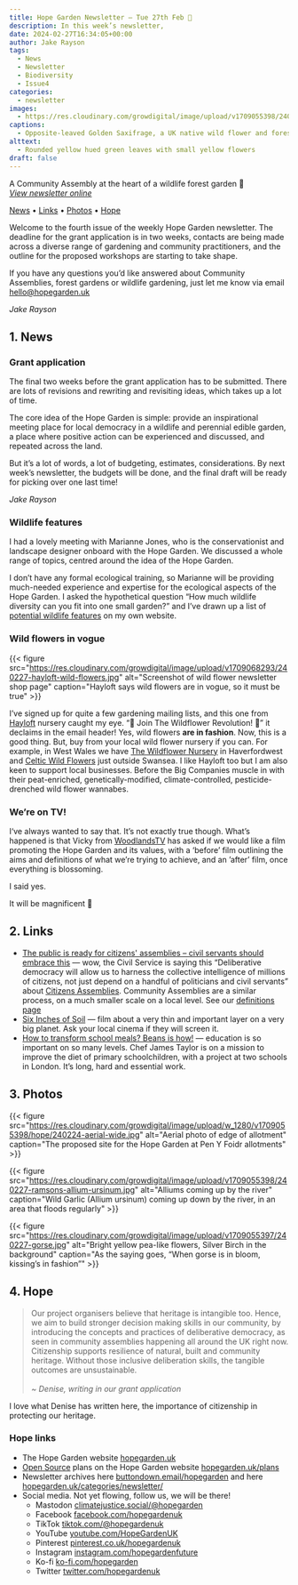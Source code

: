 ```yaml
---
title: Hope Garden Newsletter — Tue 27th Feb 🌸
description: In this week’s newsletter, 
date: 2024-02-27T16:34:05+00:00
author: Jake Rayson 
tags: 
  - News
  - Newsletter
  - Biodiversity
  - Issue4
categories: 
  - newsletter
images: 
  - https://res.cloudinary.com/growdigital/image/upload/v1709055398/240227-saxifrage.jpg
captions: 
  - Opposite-leaved Golden Saxifrage, a UK native wild flower and forest garden plant
alttext: 
  - Rounded yellow hued green leaves with small yellow flowers
draft: false
---
```


A Community Assembly at the heart of a wildlife forest garden 💚<br>
_[View newsletter online](https://hopegarden.uk/blog/240227-newsletter)_

[News](#1-news) • [Links](#2-links) • [Photos](#3-photos) • [Hope](#4-hope-links)

Welcome to the fourth issue of the weekly Hope Garden newsletter. The deadline for the grant application is in two weeks, contacts are being made across a diverse range of gardening and community practitioners, and the outline for the proposed workshops are starting to take shape.

If you have any questions you’d like answered about Community Assemblies, forest gardens or wildlife gardening, just let me know via email <hello@hopegarden.uk>

_Jake Rayson_

## 1. News

### Grant application

The final two weeks before the grant application has to be submitted. There are lots of revisions and rewriting and revisiting ideas, which takes up a lot of time.

The core idea of the Hope Garden is simple: provide an inspirational meeting place for local democracy in a wildlife and perennial edible garden, a place where positive action can be experienced and discussed, and repeated across the land.

But it’s a lot of words, a lot of budgeting, estimates, considerations. By next week’s newsletter, the budgets will be done, and the final draft will be ready for picking over one last time!

_Jake Rayson_

### Wildlife features

I had a lovely meeting with Marianne Jones, who is the conservationist and landscape designer onboard with the Hope Garden. We discussed a whole range of topics, centred around the idea of the Hope Garden.

I don’t have any formal ecological training, so Marianne will be providing much-needed experience and expertise for the ecological aspects of the Hope Garden. I asked the hypothetical question “How much wildlife diversity can you fit into one small garden?” and I’ve drawn up a list of [potential wildlife features](https://natureworks.org.uk/wildlife-features) on my own website.

### Wild flowers in vogue

{{< figure src="https://res.cloudinary.com/growdigital/image/upload/v1709068293/240227-hayloft-wild-flowers.jpg" alt="Screenshot of wild flower newsletter shop page" caption="Hayloft says wild flowers are in vogue, so it must be true" >}}

I’ve signed up for quite a few gardening mailing lists, and this one from [Hayloft](https://hayloft.co.uk/) nursery caught my eye. “🌸&nbsp;Join The Wildflower Revolution!&nbsp;🌸” it declaims in the email header! Yes, wild flowers **are in fashion**. Now, this is a good thing. But, buy from your local wild flower nursery if you can. For example, in West Wales we have [The Wildflower Nursery](https://www.thewildflowernursery.co.uk/) in Haverfordwest and [Celtic Wild Flowers](https://celticwildflowers.co.uk/) just outside Swansea. I like Hayloft too but I am also keen to support local businesses. Before the Big Companies muscle in with their peat-enriched, genetically-modified, climate-controlled, pesticide-drenched wild flower wannabes.

### We’re on TV!

I‘ve always wanted to say that. It’s not exactly true though. What’s happened is that Vicky from [WoodlandsTV](https://www.woodlands.co.uk/tv/) has asked if we would like a film promoting the Hope Garden and its values, with a ‘before’ film outlining the aims and definitions of what we’re trying to achieve, and an ’after’ film, once everything is blossoming. 

I said yes.

It will be magnificent 💚

## 2. Links

* [The public is ready for citizens' assemblies – civil servants should embrace this](https://www.civilserviceworld.com/news/article/citizens-assemblies-are-long-overdue-and-a-chance-to-change-the-way-government-works-for-the-better-28793) — wow, the Civil Service is saying this “Deliberative democracy will allow us to harness the collective intelligence of millions of citizens, not just depend on a handful of politicians and civil servants” about [Citizens Assemblies](https://extinctionrebellion.uk/decide-together/citizens-assembly/). Community Assemblies are a similar process, on a much smaller scale on a local level. See our [definitions page](/definitions/)
* [Six Inches of Soil](https://www.sixinchesofsoil.org/) — film about a very thin and important layer on a very big planet. Ask your local cinema if they will screen it.
* [How to transform school meals? Beans is how!](https://hodmedods.co.uk/blogs/news/how-to-transform-school-meals-beans-is-how) — education is so important on so many levels. Chef James Taylor is on a mission to improve the diet of primary schoolchildren, with a project at two schools in London. It’s long, hard and essential work. 

## 3. Photos

{{< figure src="https://res.cloudinary.com/growdigital/image/upload/w_1280/v1709055398/hope/240224-aerial-wide.jpg" alt="Aerial photo of edge of allotment" caption="The proposed site for the Hope Garden at Pen Y Foidr allotments" >}}

{{< figure src="https://res.cloudinary.com/growdigital/image/upload/v1709055398/240227-ramsons-allium-ursinum.jpg" alt="Alliums coming up by the river" caption="Wild Garlic (Allium ursinum) coming up down by the river, in an area that floods regularly" >}}

{{< figure src="https://res.cloudinary.com/growdigital/image/upload/v1709055397/240227-gorse.jpg" alt="Bright yellow pea-like flowers, Silver Birch in the background" caption="As the saying goes, “When gorse is in bloom, kissing’s in fashion”" >}}

## 4. Hope

>  Our project organisers  believe that heritage is intangible too. Hence, we aim to build stronger decision making skills in our community, by introducing the concepts and practices of deliberative democracy, as seen in community assemblies happening all around the UK right now. Citizenship supports resilience of natural, built and community heritage. Without those inclusive deliberation skills, the tangible outcomes are unsustainable.<br><br>_~ Denise, writing in our grant application_

I love what Denise has written here, the importance of citizenship in protecting our heritage.

### Hope links

* The Hope Garden website [hopegarden.uk](https://hopegarden.uk/)
* [Open Source](https://en.wikipedia.org/wiki/Open_source) plans on the Hope Garden website [hopegarden.uk/plans](https://hopegarden.uk/plans)
* Newsletter archives here [buttondown.email/hopegarden](https://buttondown.email/hopegarden) and here [hopegarden.uk/categories/newsletter/](https://hopegarden.uk/categories/newsletter/)
* Social media. Not yet flowing, follow us, we will be there!
  * Mastodon [climatejustice.social/@hopegarden](https://climatejustice.social/@hopegarden)
  * Facebook [facebook.com/hopegardenuk](https://facebook.com/hopegardenuk)
  * TikTok [tiktok.com/@hopegardenuk](https://www.tiktok.com/@hopegardenuk)
  * YouTube [youtube.com/HopeGardenUK](https://www.youtube.com/@HopeGardenUK )
  * Pinterest [pinterest.co.uk/hopegardenuk](https://www.pinterest.co.uk/hopegardenuk/)
  * Instagram [instagram.com/hopegardenfuture](https://instagram.com/hopegardenfuture)
  * Ko-fi [ko-fi.com/hopegarden](https://ko-fi.com/hopegarden)
  * Twitter [twitter.com/hopegardenuk](https://twitter.com/hopegardenuk)
